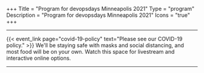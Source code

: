 +++
Title = "Program for devopsdays Minneapolis 2021"
Type = "program"
Description = "Program for devopsdays Minneapolis 2021"
Icons = "true"
+++

<div class = "row">
  <div class = "col">
    <hr />
{{< event_link page="covid-19-policy" text="Please see our COVID-19 policy." >}} We'll be staying safe with masks and social distancing, and most food will be on your own. Watch this space for livestream and interactive online options.
    <hr />
  </div>
</div>
